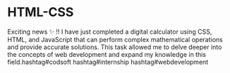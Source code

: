 # HTML-CSS
Exciting news ✨ !! I have just completed a digital calculator using CSS, HTML, and JavaScript that can perform complex mathematical operations and provide accurate solutions. This task allowed me to delve deeper into the concepts of web development and expand my knowledge in this field.hashtag#codsoft hashtag#internship hashtag#webdevelopment
